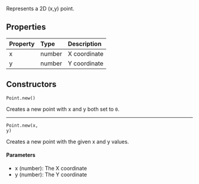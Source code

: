 Represents a 2D (x,y) point.

## Properties

| Property | Type | Description |
|:---------|:-----|:------------|
<prop class="rw">x</prop> | <type>number</type> | X coordinate
<prop class="rw">y</prop> | <type>number</type> | Y coordinate

## Constructors

<code><type>Point</type>.<func>new</func>()</code>

Creates a new point with <prop>x</prop> and <prop>y</prop> both set to `0`.

---

<code><type>Point</type>.<func>new</func>(<arg>x</arg>, <arg>y</arg>)</code>

Creates a new point with the given <arg>x</arg> and <arg>y</arg> values.

#### Parameters

* <arg>x</arg> (<type>number</type>): The X coordinate
* <arg>y</arg> (<type>number</type>): The Y coordinate
